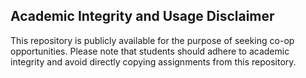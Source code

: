 ## Academic Integrity and Usage Disclaimer

This repository is publicly available for the purpose of seeking co-op opportunities. Please note that students should adhere to academic integrity and avoid directly copying assignments from this repository. 
